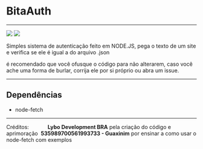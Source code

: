 # BitaAuth

------------
![](https://img.shields.io/badge/node--fetch-2.6.0-yellow) ![](https://img.shields.io/badge/BitaAuth-1.0-green)

Simples sistema de autenticação feito em NODE.JS, pega o texto de um site e verifica se ele é igual a do arquivo .json

é recomendado que você ofusque o código para não alterarem, caso você ache uma forma de burlar, corrija ele por si próprio ou abra um issue.


------------
## Dependências
- node-fetch

------------

Créditos:&nbsp;   
**Lybo Development BRA** pela criação do código e aprimoração&nbsp;
**535989700561993733 - Guaxinim** por ensinar a como usar o node-fetch com exemplos

